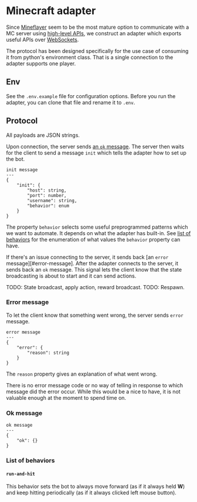 # Minecraft adapter
Since [Mineflayer][mineflayer-git] seem to be the most mature option to communicate with a MC server using [high-level APIs][mineflayer-api], we construct an adapter which exports useful APIs over [WebSockets][websockets-npm].

The protocol has been designed specifically for the use case of consuming it from python's environment class. That is a single connection to the adapter supports one player.

## Env
See the `.env.example` file for configuration options. Before you run the adapter, you can clone that file and rename it to `.env`.

## Protocol
All payloads are JSON strings.

Upon connection, the server sends [an `ok` message](#ok-message). The server then waits for the client to send a message `init` which tells the adapter how to set up the bot.

```
init message
---
{
    "init": {
        "host": string,
        "port": number,
        "username": string,
        "behavior": enum
    }
}
```

The property `behavior` selects some useful preprogrammed patterns which we want to automate. It depends on what the adapter has built-in. See [list of behaviors](#list-of-behaviors) for the enumeration of what values the `behavior` property can have.

If there's an issue connecting to the server, it sends back [an `error` message][#error-message]. After the adapter connects to the server, it sends back an `ok` message. This signal lets the client know that the state broadcasting is about to start and it can send actions.

TODO: State broadcast, apply action, reward broadcast.
TODO: Respawn.

### Error message
To let the client know that something went wrong, the server sends `error` message.

```
error message
---
{
    "error": {
        "reason": string
    }
}
```

The `reason` property gives an explanation of what went wrong.

There is no error message code or no way of telling in response to which message did the error occur. While this would be a nice to have, it is not valuable enough at the moment to spend time on.

### Ok message
```
ok message
---
{
    "ok": {}
}
```

### List of behaviors
#### `run-and-hit`
This behavior sets the bot to always move forward (as if it always held **W**) and keep hitting periodically (as if it always clicked left mouse button).

<!-- Invisible List of References -->
[mineflayer-git]: https://github.com/PrismarineJS/mineflayer
[websockets-npm]: https://www.npmjs.com/package/websocket
[mineflayer-api]: https://github.com/PrismarineJS/mineflayer/blob/master/docs/api.md#botswingarmhand
